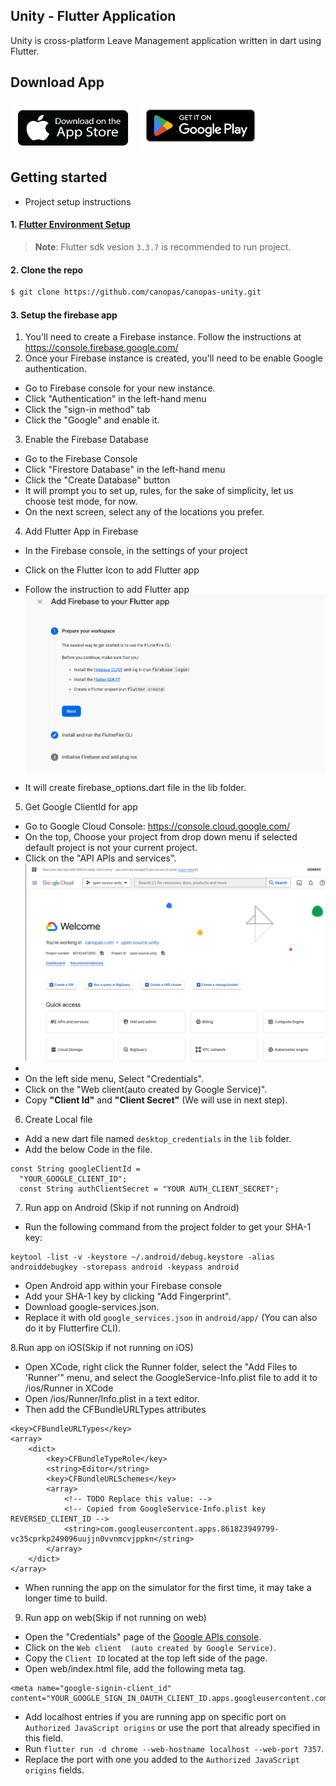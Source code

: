 ## Unity - Flutter Application

Unity is cross-platform Leave Management application written in dart using Flutter.

## Download App

<img src="https://github.com/canopas/canopas-unity/blob/update-doc/screenshots/app-store-dl.png" width="200">   <img src="https://github.com/canopas/canopas-unity/blob/update-doc/screenshots/google-playstore-dl.png" width="200">

## Getting started
* Project setup instructions 

#### 1. [Flutter Environment Setup](https://docs.flutter.dev/get-started/install)
> **Note**: Flutter sdk vesion `3.3.7` is recommended to run project.

#### 2. Clone the repo
```sh
$ git clone https://github.com/canopas/canopas-unity.git
```
#### 3. Setup the firebase app

1. You'll need to create a Firebase instance. Follow the instructions at https://console.firebase.google.com/
2. Once your Firebase instance is created, you'll need to be enable Google authentication.

* Go to Firebase console for your new instance.
* Click "Authentication" in the left-hand menu
* Click the "sign-in method" tab
* Click the "Google" and enable it.

3. Enable the Firebase Database
* Go to the Firebase Console
* Click "Firestore Database" in the left-hand menu
* Click the "Create Database" button
* It will prompt you to set up, rules, for the sake of simplicity, let us choose test mode, for now.
* On the next screen, select any of the locations you prefer.

4. Add Flutter App in Firebase
* In the Firebase console, in the settings of your project
* Click on the Flutter Icon to add Flutter app
* Follow the instruction to add Flutter app
  <img width="496" alt="Screenshot 2020-05-04 at 6 01 40 PM" src="https://github.com/canopas/canopas-unity/blob/update-doc/screenshots/flutter_firebase_register.png">

* It will create firebase_options.dart file in the lib folder.

5. Get Google ClientId for app
* Go to Google Cloud Console: https://console.cloud.google.com/
* On the top, Choose your project from drop down menu if selected default project is not your current project.
* Click on the "API APIs and services".
  <img width="496" alt="Screenshot 2020-05-04 at 6 01 40 PM" src="https://github.com/canopas/canopas-unity/blob/update-doc/screenshots/Google%20cloud-console.png">
* 
* On the left side menu, Select "Credentials".
* Click on the "Web client(auto created by Google Service)".
* Copy **"Client Id"** and **"Client Secret"** (We will use in next step).

6. Create Local file 
* Add a new dart file named `desktop_credentials` in the `lib` folder.
* Add the below Code in the file.
```
const String googleClientId =
  "YOUR_GOOGLE_CLIENT_ID";
  const String authClientSecret = "YOUR AUTH_CLIENT_SECRET";
```

7. Run app on Android (Skip if not running on Android)
* Run the following command from the project folder to get your SHA-1 key:

```
keytool -list -v -keystore ~/.android/debug.keystore -alias androiddebugkey -storepass android -keypass android
```

* Open Android app within your Firebase console
* Add your SHA-1 key by clicking "Add Fingerprint".
* Download google-services.json.
* Replace it with old `google_services.json` in `android/app/` (You can also do it by Flutterfire CLI).

8.Run app on iOS(Skip if not running on iOS)
* Open XCode, right click the Runner folder, select the "Add Files to 'Runner'" menu, and select the GoogleService-Info.plist file to add it to /ios/Runner in XCode
* Open /ios/Runner/Info.plist in a text editor.
* Then add the CFBundleURLTypes attributes
```
<key>CFBundleURLTypes</key>
<array>
	<dict>
		<key>CFBundleTypeRole</key>
		<string>Editor</string>
		<key>CFBundleURLSchemes</key>
		<array>
			<!-- TODO Replace this value: -->
			<!-- Copied from GoogleService-Info.plist key REVERSED_CLIENT_ID -->
			<string>com.googleusercontent.apps.861823949799-vc35cprkp249096uujjn0vvnmcvjppkn</string>
		</array>
	</dict>
</array>
```
* When running the app on the simulator for the first time, it may take a longer time to build.

9. Run app on web(Skip if not running on web)
* Open the "Credentials" page of the [Google APIs console](https://console.cloud.google.com/apis/).
* Click on the `Web client  (auto created by Google Service)`.
* Copy the  `Client ID` located at the top left side of the page.
* Open web/index.html file, add the following meta tag.
```
<meta name="google-signin-client_id" content="YOUR_GOOGLE_SIGN_IN_OAUTH_CLIENT_ID.apps.googleusercontent.com">

```
* Add localhost entries if you are running app on specific port on `Authorized JavaScript origins` or use the port that already specified in this field.
* Run `flutter run -d chrome --web-hostname localhost --web-port 7357`.
* Replace the port with one you added to the  `Authorized JavaScript origins` fields.
